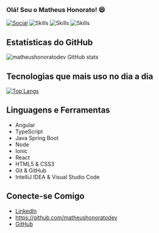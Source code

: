 ### Olá! Sou o Matheus Honorato! 😄

[![Social](https://img.shields.io/badge/LinkedIn-0077B5?style=for-the-badge&logo=linkedin&logoColor=white)](https://www.linkedin.com/in/matheus-honorato-486ab528b?utm_source=share&utm_campaign=share_via&utm_content=profile&utm_medium=ios_app)
![Skills](https://img.shields.io/badge/Angular-DD0031?style=for-the-badge&logo=angular&logoColor=white)
![Skills](https://img.shields.io/badge/Material--UI-0081CB?style=for-the-badge&logo=material-ui&logoColor=white)
![Skills](https://img.shields.io/badge/Bootstrap-563D7C?style=for-the-badge&logo=bootstrap&logoColor=white)

## Estatísticas do GitHub
![matheushonoratodev GitHub stats](https://github-readme-stats.vercel.app/api?username=matheushonoratodev&show_icons=true&theme=dracula)

## Tecnologias que mais uso no dia a dia
[![Top Langs](https://github-readme-stats.vercel.app/api/top-langs/?username=matheushonoratodev)](https://github.com/matheushonoratodev/github-readme-stats)


## Linguagens e Ferramentas

- Angular
- TypeScript
- Java Spring Boot
- Node
- Ionic
- React
- HTML5 & CSS3
- Git & GitHub
- IntelliJ IDEA & Visual Studio Code

## Conecte-se Comigo

- [LinkedIn](https://www.linkedin.com/in/matheus-honorato-486ab528b?utm_source=share&utm_campaign=share_via&utm_content=profile&utm_medium=ios_app)
- https://github.com/matheushonoratodev
- [GitHub](https://github.com/matheushonoratodev)


